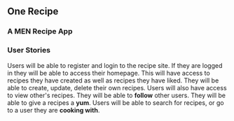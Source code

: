 ## One Recipe
### A MEN Recipe App

### User Stories
Users will be able to register and login to the recipe site. If they are logged in they will be able to access their homepage. This will have access to recipes they have created as well as recipes they have liked. They will be able to create, update, delete their own recipes.
Users will also have access to view other's recipes. They will be able to **follow** other users. They will be able to give a recipes a **yum**. Users will be able to search for recipes, or go to a user they are **cooking with**.

